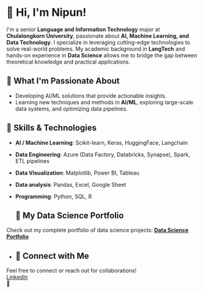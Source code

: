 # 👋 Hi, I'm Nipun!  

I'm a senior **Language and Information Technology** major at **Chulalongkorn University**, passionate about **AI, Machine Learning, and Data Technology**. I specialize in leveraging cutting-edge technologies to solve real-world problems. My academic background in **LangTech** and hands-on experience in **Data Science** allows me to bridge the gap between theoretical knowledge and practical applications.

## 🌱 **What I'm Passionate About**  
- Developing AI/ML solutions that provide actionable insights.  
- Learning new techniques and methods in **AI/ML**, exploring large-scale data systems, and optimizing data pipelines.

## 🔨 **Skills & Technologies**  
- **AI / Machine Learning**: Scikit-learn, Keras, HuggingFace, Langchain 
- **Data Engineering**: Azure (Data Factory, Databricks, Synapse), Spark, ETL pipelines  
- **Data Visualization**: Matplotlib, Power BI, Tableau
- **Data analysis**: Pandas, Excel, Google Sheet
- **Programming**: Python, SQL, R

  ## 🔗 **My Data Science Portfolio**  
Check out my complete portfolio of data science projects: [**Data Science Portfolio**](https://github.com/Nippypipo/Data-Scientist-Portfolio)

- ## 📌 **Connect with Me**  
Feel free to connect or reach out for collaborations!  
[LinkedIn](https://www.linkedin.com/in/nipun-angkavichai-935455253/)  
🙌

<!--
**Nippypipo/Nippypipo** is a ✨ _special_ ✨ repository because its `README.md` (this file) appears on your GitHub profile.

Here are some ideas to get you started:

- 🔭 I’m currently working on ...
- 🌱 I’m currently learning ...
- 👯 I’m looking to collaborate on ...
- 🤔 I’m looking for help with ...
- 💬 Ask me about ...
- 📫 How to reach me: ...
- 😄 Pronouns: ...
- ⚡ Fun fact: ...
-->
